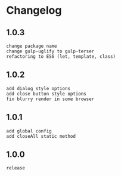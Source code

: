 # Changelog

## 1.0.3
    change package name
    change gulp-uglify to gulp-terser
    refactoring to ES6 (let, template, class)

## 1.0.2
    add dialog style options
    add close button style options
    fix blurry render in some browser

## 1.0.1
    add global config
    add closeAll static method

## 1.0.0
    release